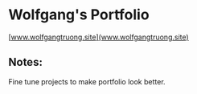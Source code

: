 # Wolfgang's Portfolio
[www.wolfgangtruong.site](www.wolfgangtruong.site)

## Notes:
Fine tune projects to make portfolio look better. 